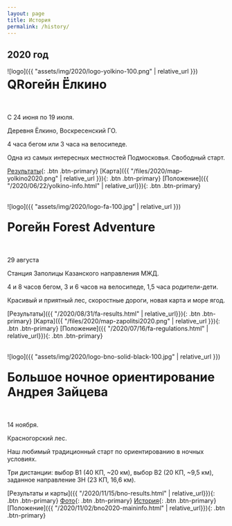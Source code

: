 ```yaml
---
layout: page
title: История
permalink: /history/
---
```


2020 год
--------

<div style="float:left;" markdown="1">
![logo]({{ "assets/img/2020/logo-yolkino-100.png" | relative_url }})
</div>

# QRогейн Ёлкино
<br>

<i class="far fa-lg fa-calendar" aria-hidden="true"></i> С 24 июня по 19 июля.

<i class="fa fa-lg fa-map-marker" aria-hidden="true"></i> Деревня Ёлкино, Воскресенский ГО.

4 часа бегом или 3 часа на велосипеде.

Одна из самых интересных местностей Подмосковья. Свободный старт.

[Результаты](https://iorient.ru/Competition.aspx?CompetitionId=123){: .btn .btn-primary}
[Карта]({{ "/files/2020/map-yolkino2020.png" | relative_url }}){: .btn .btn-primary}
[Положение]({{ "/2020/06/22/yolkino-info.html" | relative_url}}){: .btn .btn-primary}

<br>

<div style="float:left;" markdown="1">
![logo]({{ "assets/img/2020/logo-fa-100.jpg" | relative_url }})
</div>

# Рогейн Forest Adventure
<br>

<i class="far fa-lg fa-calendar" aria-hidden="true"></i> 29 августа

<i class="fa fa-lg fa-map-marker" aria-hidden="true"></i> Станция Заполицы Казанского направления МЖД.

4 и 8 часов бегом, 3 и 6 часов на велосипеде, 1,5 часа родители-дети.

Красивый и приятный лес, скоростные дороги, новая карта и море ягод.

[Результаты]({{ "/2020/08/31/fa-results.html" | relative_url}}){: .btn .btn-primary}
[Карта]({{ "/files/2020/map-zapolitsi2020.png" | relative_url }}){: .btn .btn-primary}
[Положение]({{ "/2020/07/16/fa-regulations.html" | relative_url}}){: .btn .btn-primary}

<br>

<div style="float:left;" markdown="1">
![logo]({{ "assets/img/2020/logo-bno-solid-black-100.jpg" | relative_url }})
</div>

# Большое ночное ориентирование Андрея Зайцева
<br>

<i class="far fa-lg fa-calendar" aria-hidden="true"></i> 14 ноября. 

<i class="fa fa-lg fa-map-marker" aria-hidden="true"></i> Красногорский лес.

Наш любимый традиционный старт по ориентированию в ночных условиях.

Три дистанции: выбор В1 (40 КП, ~20 км), выбор В2 (20 КП, ~9,5 км), заданное направление ЗН (23 КП, 16,6 км).

[Результаты и карты]({{ "/2020/11/15/bno-results.html" | relative_url}}){: .btn .btn-primary}
[Фото](https://vk.com/album-190261264_274434115){: .btn .btn-primary}
[История](http://tkmgtu.ru/library/Большое_Ночное_Ориентирование){: .btn .btn-primary}
[Положение]({{ "/2020/11/02/bno2020-maininfo.html" | relative_url}}){: .btn .btn-primary}


